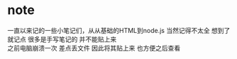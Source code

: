 # note
一直以来记的一些小笔记们，从从基础的HTML到node.js 当然记得不太全 想到了就记点 很多是手写笔记的 并不能贴上来    
之前电脑崩溃一次 差点丢文件 因此将其贴上来 也方便之后查看
